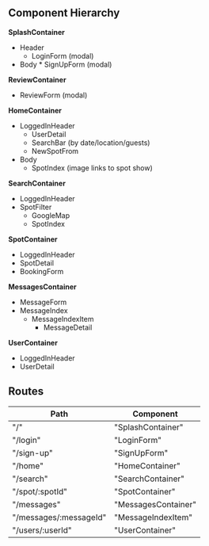 ## Component Hierarchy

**SplashContainer**
  - Header
    * LoginForm (modal)
  -  Body
    * SignUpForm (modal)

**ReviewContainer**
  - ReviewForm (modal)

**HomeContainer**
  - LoggedInHeader
    * UserDetail
    * SearchBar (by date/location/guests)
    * NewSpotFrom
  - Body
    * SpotIndex (image links to spot show)

**SearchContainer**
  - LoggedInHeader
  - SpotFilter
    * GoogleMap
    * SpotIndex

**SpotContainer**
  * LoggedInHeader
  * SpotDetail
  * BookingForm

**MessagesContainer**
  - MessageForm
  - MessageIndex
    + MessageIndexItem
      * MessageDetail

**UserContainer**
  - LoggedInHeader
  - UserDetail

## Routes

|Path   | Component   |
|-------|-------------|
| "/" | "SplashContainer" |
| "/login" | "LoginForm" |
| "/sign-up" | "SignUpForm" |
| "/home" | "HomeContainer" |
| "/search" | "SearchContainer" |
| "/spot/:spotId" | "SpotContainer" |
| "/messages" | "MessagesContainer" |
| "/messages/:messageId" | "MessageIndexItem" |
| "/users/:userId" | "UserContainer" |
